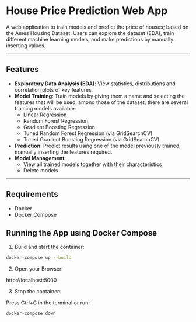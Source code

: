 # House Price Prediction Web App

A web application to train models and predict the price of houses; based on the Ames Housing Dataset. Users can explore the dataset (EDA), train different machine learning models, and make predictions by manually inserting values.

---

## Features

- **Exploratory Data Analysis (EDA)**: View statistics, distributions and correlation plots of key features.
- **Model Training**: Train models by giving them a name and selecting the features that will be used, among those of the dataset; there are several training models available:
    - Linear Regression
    - Random Forest Regression
    - Gradient Boosting Regression
    - Tuned Random Forest Regression (via GridSearchCV)
    - Tuned Gradient Boosting Regression (via GridSearchCV)
- **Prediction**: Predict results using one of the model previously trained, manually inserting the features required.
- **Model Management**:
    - View all trained models together with their characteristics
    - Delete models

---

## Requirements

- Docker
- Docker Compose

## Running the App using Docker Compose

1. Build and start the container:

```bash
docker-compose up --build
```

2. Open your Browser:

http://localhost:5000

3. Stop the container:

Press Ctrl+C in the terminal or run:
```bash
docker-compose down
```